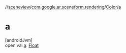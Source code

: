 //[sceneview](../../../index.md)/[com.google.ar.sceneform.rendering](../index.md)/[Color](index.md)/[a](a.md)

# a

[androidJvm]\
open val [a](a.md): [Float](https://kotlinlang.org/api/latest/jvm/stdlib/kotlin/-float/index.html)
